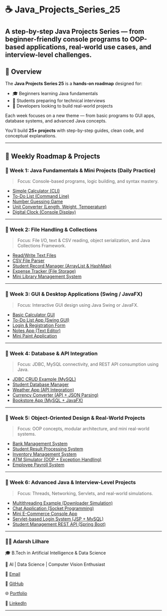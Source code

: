 # ☕ Java_Projects_Series_25  
 A step-by-step **Java Projects Series** — from beginner-friendly console programs to OOP-based applications, real-world use cases, and interview-level challenges.
---

## 📖 Overview

The **Java Projects Series 25** is a **hands-on roadmap** designed for:
- 🎓 Beginners learning Java fundamentals  
- 💼 Students preparing for technical interviews  
- 🧠 Developers looking to build real-world projects  

Each week focuses on a new theme — from basic programs to GUI apps, database systems, and advanced Java concepts.

You’ll build **25+ projects** with step-by-step guides, clean code, and conceptual explanations.

---

## 📅 Weekly Roadmap & Projects

### 🔹 Week 1: Java Fundamentals & Mini Projects (Daily Practice)
> Focus: Console-based programs, logic building, and syntax mastery.

- [Simple Calculator (CLI)](week1-mini-projects/calculator/Calculator.java)  
- [To-Do List (Command Line)](week1-mini-projects/todo-cli/ToDoList.java)  
- [Number Guessing Game](week1-mini-projects/number-guess/GuessNumber.java)  
- [Unit Converter (Length, Weight, Temperature)](week1-mini-projects/unit-converter/Converter.java)  
- [Digital Clock (Console Display)](week1-mini-projects/digital-clock/DigitalClock.java)

---

### 🔹 Week 2: File Handling & Collections
> Focus: File I/O, text & CSV reading, object serialization, and Java Collections Framework.

- [Read/Write Text Files](week2-file-collections/file-io/FileHandler.java)  
- [CSV File Parser](week2-file-collections/csv-parser/CSVParser.java)  
- [Student Record Manager (ArrayList & HashMap)](week2-file-collections/student-record/StudentManager.java)  
- [Expense Tracker (File Storage)](week2-file-collections/expense-tracker/ExpenseTracker.java)  
- [Mini Library Management System](week2-file-collections/library-system/LibrarySystem.java)

---

### 🔹 Week 3: GUI & Desktop Applications (Swing / JavaFX)
> Focus: Interactive GUI design using Java Swing or JavaFX.

- [Basic Calculator GUI](week3-gui/calculator-gui/CalculatorGUI.java)  
- [To-Do List App (Swing GUI)](week3-gui/todo-gui/ToDoApp.java)  
- [Login & Registration Form](week3-gui/login-form/LoginApp.java)  
- [Notes App (Text Editor)](week3-gui/notes-app/NotesApp.java)  
- [Mini Paint Application](week3-gui/paint-app/PaintApp.java)

---

### 🔹 Week 4: Database & API Integration
> Focus: JDBC, MySQL connectivity, and REST API consumption using Java.

- [JDBC CRUD Example (MySQL)](week4-db-api/jdbc-crud/CRUDApp.java)  
- [Student Database Manager](week4-db-api/student-db/StudentDB.java)  
- [Weather App (API Integration)](week4-db-api/weather-api/WeatherApp.java)  
- [Currency Converter (API + JSON Parsing)](week4-db-api/currency-api/CurrencyConverter.java)  
- [Bookstore App (MySQL + JavaFX)](week4-db-api/bookstore/BookstoreApp.java)

---

### 🔹 Week 5: Object-Oriented Design & Real-World Projects
> Focus: OOP concepts, modular architecture, and mini real-world systems.

- [Bank Management System](week5-oop/bank-system/BankSystem.java)  
- [Student Result Processing System](week5-oop/student-result/StudentResult.java)  
- [Inventory Management System](week5-oop/inventory/InventoryApp.java)  
- [ATM Simulator (OOP + Exception Handling)](week5-oop/atm-simulator/ATMApp.java)  
- [Employee Payroll System](week5-oop/payroll/PayrollApp.java)

---

### 🔹 Week 6: Advanced Java & Interview-Level Projects
> Focus: Threads, Networking, Servlets, and real-world simulations.

- [Multithreading Example (Downloader Simulation)](week6-advanced/threading/Downloader.java)  
- [Chat Application (Socket Programming)](week6-advanced/chat-app/ChatApp.java)  
- [Mini E-Commerce Console App](week6-advanced/ecommerce/ECommerceApp.java)  
- [Servlet-based Login System (JSP + MySQL)](week6-advanced/servlet-login/LoginServletApp.java)  
- [Student Management REST API (Spring Boot)](week6-advanced/spring-boot-api/StudentAPI.java)

---
### 👨‍💻 Adarsh Lilhare 

🎓 B.Tech in Artificial Intelligence & Data Science

💼 AI | Data Science | Computer Vision Enthusiast

📧 [Email](adarshlilhare@example.com)

🐙 [GitHub](https://github.com/AdarshVL) 

🌐 [Portfolio](https://adarshlilhare.dev)

🔗 [LinkedIn](https://www.linkedin.com/in/adarsh-lilhare-b98a91290/)

---

